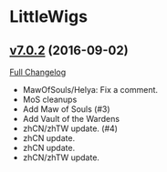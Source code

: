 # LittleWigs

## [v7.0.2](https://github.com/BigWigsMods/LittleWigs/tree/v7.0.2) (2016-09-02) [](#top)
[Full Changelog](https://github.com/BigWigsMods/LittleWigs/compare/v7.0.1...v7.0.2)

-   MawOfSouls/Helya: Fix a comment.  
-   MoS cleanups  
-   Add Maw of Souls (#3)  
-   Add Vault of the Wardens  
-   zhCN/zhTW update. (#4)  
-   zhCN update.  
-   zhCN update.  
-   zhCN/zhTW update.  
